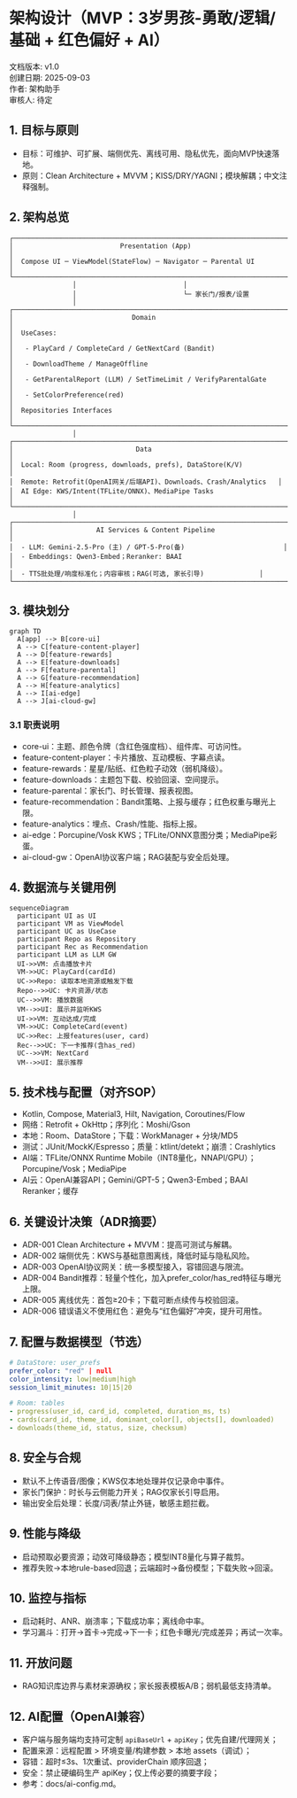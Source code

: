 # 架构设计（MVP：3岁男孩-勇敢/逻辑/基础 + 红色偏好 + AI）

文档版本: v1.0  
创建日期: 2025-09-03  
作者: 架构助手  
审核人: 待定

## 1. 目标与原则
- 目标：可维护、可扩展、端侧优先、离线可用、隐私优先，面向MVP快速落地。
- 原则：Clean Architecture + MVVM；KISS/DRY/YAGNI；模块解耦；中文注释强制。

## 2. 架构总览
```
┌─────────────────────────────────────────────────────────────────────┐
│                           Presentation (App)                        │
│  Compose UI ─ ViewModel(StateFlow) ─ Navigator ─ Parental UI        │
└─────────────────────────────────────────────────────────────────────┘
                │                           │
                │                           └─ 家长门/报表/设置
                │
┌─────────────────────────────────────────────────────────────────────┐
│                              Domain                                 │
│  UseCases:                                                          │
│   - PlayCard / CompleteCard / GetNextCard (Bandit)                  │
│   - DownloadTheme / ManageOffline                                   │
│   - GetParentalReport (LLM) / SetTimeLimit / VerifyParentalGate     │
│   - SetColorPreference(red)                                         │
│  Repositories Interfaces                                            │
└─────────────────────────────────────────────────────────────────────┘
                │
┌─────────────────────────────────────────────────────────────────────┐
│                               Data                                  │
│  Local: Room (progress, downloads, prefs), DataStore(K/V)           │
│  Remote: Retrofit(OpenAI网关/后端API)、Downloads、Crash/Analytics   │
│  AI Edge: KWS/Intent(TFLite/ONNX)、MediaPipe Tasks                  │
└─────────────────────────────────────────────────────────────────────┘
                │
┌─────────────────────────────────────────────────────────────────────┐
│                     AI Services & Content Pipeline                  │
│  - LLM: Gemini-2.5-Pro (主) / GPT-5-Pro(备)                         │
│  - Embeddings: Qwen3-Embed；Reranker: BAAI                          │
│  - TTS批处理/响度标准化；内容审核；RAG(可选, 家长引导)              │
└─────────────────────────────────────────────────────────────────────┘
```

## 3. 模块划分
```mermaid
graph TD
  A[app] --> B[core-ui]
  A --> C[feature-content-player]
  A --> D[feature-rewards]
  A --> E[feature-downloads]
  A --> F[feature-parental]
  A --> G[feature-recommendation]
  A --> H[feature-analytics]
  A --> I[ai-edge]
  A --> J[ai-cloud-gw]
```

### 3.1 职责说明
- core-ui：主题、颜色令牌（含红色强度档）、组件库、可访问性。
- feature-content-player：卡片播放、互动模板、字幕点读。
- feature-rewards：星星/贴纸、红色粒子动效（弱机降级）。
- feature-downloads：主题包下载、校验回滚、空间提示。
- feature-parental：家长门、时长管理、报表视图。
- feature-recommendation：Bandit策略、上报与缓存；红色权重与曝光上限。
- feature-analytics：埋点、Crash/性能、指标上报。
- ai-edge：Porcupine/Vosk KWS；TFLite/ONNX意图分类；MediaPipe彩蛋。
- ai-cloud-gw：OpenAI协议客户端；RAG装配与安全后处理。

## 4. 数据流与关键用例
```mermaid
sequenceDiagram
  participant UI as UI
  participant VM as ViewModel
  participant UC as UseCase
  participant Repo as Repository
  participant Rec as Recommendation
  participant LLM as LLM GW
  UI->>VM: 点击播放卡片
  VM->>UC: PlayCard(cardId)
  UC->>Repo: 读取本地资源或触发下载
  Repo-->>UC: 卡片资源/状态
  UC-->>VM: 播放数据
  VM-->>UI: 展示并监听KWS
  UI->>VM: 互动达成/完成
  VM->>UC: CompleteCard(event)
  UC->>Rec: 上报features(user, card)
  Rec-->>UC: 下一卡推荐(含has_red)
  UC-->>VM: NextCard
  VM-->>UI: 展示推荐
```

## 5. 技术栈与配置（对齐SOP）
- Kotlin, Compose, Material3, Hilt, Navigation, Coroutines/Flow
- 网络：Retrofit + OkHttp；序列化：Moshi/Gson
- 本地：Room、DataStore；下载：WorkManager + 分块/MD5
- 测试：JUnit/MockK/Espresso；质量：ktlint/detekt；崩溃：Crashlytics
- AI端：TFLite/ONNX Runtime Mobile（INT8量化，NNAPI/GPU）；Porcupine/Vosk；MediaPipe
- AI云：OpenAI兼容API；Gemini/GPT-5；Qwen3-Embed；BAAI Reranker；缓存

## 6. 关键设计决策（ADR摘要）
- ADR-001 Clean Architecture + MVVM：提高可测试与解耦。
- ADR-002 端侧优先：KWS与基础意图离线，降低时延与隐私风险。
- ADR-003 OpenAI协议网关：统一多模型接入，容错回退与限流。
- ADR-004 Bandit推荐：轻量个性化，加入prefer_color/has_red特征与曝光上限。
- ADR-005 离线优先：首包≥20卡；下载可断点续传与校验回滚。
- ADR-006 错误语义不使用红色：避免与“红色偏好”冲突，提升可用性。

## 7. 配置与数据模型（节选）
```yaml
# DataStore: user_prefs
prefer_color: "red" | null
color_intensity: low|medium|high
session_limit_minutes: 10|15|20

# Room: tables
- progress(user_id, card_id, completed, duration_ms, ts)
- cards(card_id, theme_id, dominant_color[], objects[], downloaded)
- downloads(theme_id, status, size, checksum)
```

## 8. 安全与合规
- 默认不上传语音/图像；KWS仅本地处理并仅记录命中事件。
- 家长门保护：时长与云侧能力开关；RAG仅家长引导启用。
- 输出安全后处理：长度/词表/禁止外链，敏感主题拦截。

## 9. 性能与降级
- 启动预取必要资源；动效可降级静态；模型INT8量化与算子裁剪。
- 推荐失败→本地rule-based回退；云端超时→备份模型；下载失败→回滚。

## 10. 监控与指标
- 启动耗时、ANR、崩溃率；下载成功率；离线命中率。
- 学习漏斗：打开→首卡→完成→下一卡；红色卡曝光/完成差异；再试一次率。

## 11. 开放问题
- RAG知识库边界与素材来源确权；家长报表模板A/B；弱机最低支持清单。

## 12. AI配置（OpenAI兼容）
- 客户端与服务端均支持可定制 `apiBaseUrl` + `apiKey`；优先自建/代理网关；
- 配置来源：远程配置 > 环境变量/构建参数 > 本地 assets（调试）；
- 容错：超时≤3s、1次重试、providerChain 顺序回退；
- 安全：禁止硬编码生产 apiKey；仅上传必要的摘要字段；
- 参考：docs/ai-config.md。

